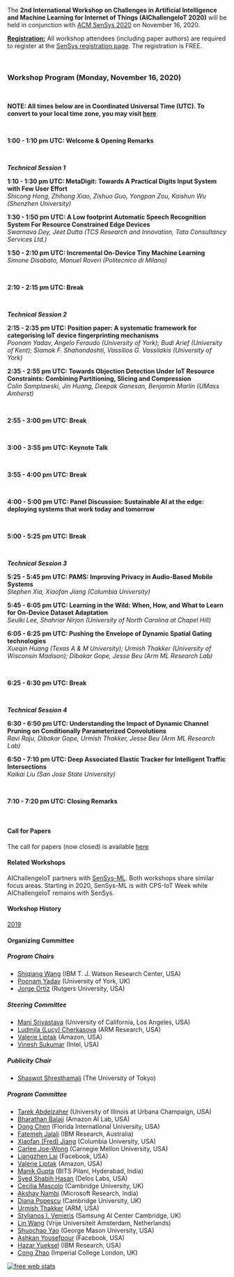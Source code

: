 The **2nd International Workshop on Challenges in Artificial Intelligence and Machine Learning for Internet of Things (AIChallengeIoT 2020)** will be held in conjunction with [ACM SenSys 2020](http://sensys.acm.org/2020/) on November 16, 2020.



**<u>Registration:</u>** All workshop attendees (including paper authors) are required to register at the [SenSys registration page](http://sensys.acm.org/2020/registration/). The registration is FREE.



<br/>

### Workshop Program (Monday, November 16, 2020)

<br/>

**NOTE: All times below are in Coordinated Universal Time (UTC). To convert to your local time zone, you may visit [here](https://time.is/compare/0100PM_16_Nov_2020_in_UTC)**.

<br/>

**1:00 - 1:10 pm UTC: Welcome & Opening Remarks**

<br/>

***Technical Session 1***

**1:10 - 1:30 pm UTC: MetaDigit: Towards A Practical Digits Input System with Few User Effort**  
*Shicong Hong, Zhihong Xiao, Zishuo Guo, Yongpan Zou, Kaishun Wu (Shenzhen University)*

**1:30 - 1:50 pm UTC: A Low footprint Automatic Speech Recognition System For Resource Constrained Edge Devices**  
*Swarnava Dey, Jeet Dutta (TCS Research and Innovation, Tata Consultancy Services Ltd.)*

**1:50 - 2:10 pm UTC: Incremental On-Device Tiny Machine Learning**  
*Simone Disabato, Manuel Roveri (Politecnico di Milano)*

<br/>

**2:10 - 2:15 pm UTC: Break**

<br/>

***Technical Session 2***

**2:15 - 2:35 pm UTC: Position paper: A systematic framework for categorising IoT device fingerprinting mechanisms**  
*Poonam Yadav, Angelo Feraudo (University of York); Budi Arief (University of Kent); Siamak F. Shahandashti, Vassilios G. Vassilakis (University of York)*

**2:35 - 2:55 pm UTC: Towards Objection Detection Under IoT Resource Constraints: Combining Partitioning, Slicing and Compression**  
*Colin Samplawski, Jin Huang, Deepak Ganesan, Benjamin Marlin (UMass Amherst)*

<br/>

**2:55 - 3:00 pm UTC: Break**

<br/>

**3:00 - 3:55 pm UTC: Keynote Talk**

<br/>

**3:55 - 4:00 pm UTC: Break**

<br/>

**4:00 - 5:00 pm UTC: Panel Discussion: Sustainable AI at the edge: deploying systems that work today and tomorrow**

<br/>

**5:00 - 5:25 pm UTC: Break**

<br/>

***Technical Session 3***

**5:25 - 5:45 pm UTC: PAMS: Improving Privacy in Audio-Based Mobile Systems**  
*Stephen Xia, Xiaofan Jiang (Columbia University)*

**5:45 - 6:05 pm UTC: Learning in the Wild: When, How, and What to Learn for On-Device Dataset Adaptation**  
*Seulki Lee, Shahriar Nirjon (University of North Carolina at Chapel Hill)*

**6:05 - 6:25 pm UTC: Pushing the Envelope of Dynamic Spatial Gating technologies**  
*Xueqin Huang (Texas A & M University); Urmish Thakker (University of Wisconsin Madison); Dibakar Gope, Jesse Beu (Arm ML Research Lab)*

<br/>

**6:25 - 6:30 pm UTC: Break**

<br/>

***Technical Session 4***

**6:30 - 6:50 pm UTC: Understanding the Impact of Dynamic Channel Pruning on Conditionally Parameterized Convolutions**  
*Ravi Raju, Dibakar Gope, Urmish Thakker, Jesse Beu (Arm ML Research Lab)*

**6:50 - 7:10 pm UTC: Deep Associated Elastic Tracker for Intelligent Traffic Intersections**  
*Kaikai Liu (San Jose State University)*

<br/>

**7:10 - 7:20 pm UTC: Closing Remarks**

<br/>



#### Call for Papers

The call for papers (now closed) is available [here](https://aichallengeiot.github.io/cfp.html)

#### Related Workshops

AIChallengeIoT partners with [SenSys-ML](https://sensysml.github.io/). Both workshops share similar focus areas. Starting in 2020, SenSys-ML is  with CPS-IoT Week while AIChallengeIoT remains with SenSys.

#### Workshop History

[2019](https://aichallengeiot.github.io/2019/index.html)



#### Organizing Committee

##### Program Chairs

- [Shiqiang Wang](https://researcher.watson.ibm.com/researcher/view.php?person=us-wangshiq) (IBM T. J. Watson Research Center, USA)
- [Poonam Yadav](https://poonamyadav.net) (University of York, UK)
- [Jorge Ortiz](http://jorgeortizphd.info/) (Rutgers University, USA)

##### Steering Committee

- [Mani Srivastava](https://www.ee.ucla.edu/mani-srivastava/) (University of California, Los Angeles, USA)
- [Ludmila (Lucy) Cherkasova](http://www.jahrhundert.net/lucy_cherkasova.html) (ARM Research, USA)
- [Valerie Liptak](https://www.linkedin.com/in/valerie-liptak-b0854b12/) (Amazon, USA)
- [Vinesh Sukumar](https://www.linkedin.com/in/vineshsukumar/) (Intel, USA)

##### Publicity Chair

- [Shaswot Shresthamali](https://www.linkedin.com/in/shaswot-sm/) (The University of Tokyo)

##### Program Committee
- [Tarek Abdelzaher](http://abdelzaher.cs.illinois.edu/) (University of Illinois at Urbana Champaign, USA)
- [Bharathan Balaji](https://www.synergylabs.org/bharath/) (Amazon AI Lab, USA)
- [Dong Chen](http://users.cis.fiu.edu/~dochen/index.html) (Florida International University, USA)
- [Fatemeh Jalali](https://researcher.watson.ibm.com/researcher/view.php?person=au1-fa.jalali) (IBM Research, Australia)
- [Xiaofan (Fred) Jiang](http://fredjiang.com/) (Columbia University, USA)
- [Carlee Joe-Wong](https://www.andrew.cmu.edu/user/cjoewong/) (Carnegie Mellon University, USA)
- [Liangzhen Lai](https://www.linkedin.com/in/liangzhen-lai-379ba9b5/) (Facebook, USA)
- [Valerie Liptak](https://www.linkedin.com/in/valerie-liptak-b0854b12/) (Amazon, USA)
- [Manik Gupta](https://www.bits-pilani.ac.in/hyderabad/manik/Profile) (BITS Pilani, Hyderabad, India)
- [Syed Shabih Hasan](https://sites.google.com/site/hasanshabih/) (Delos Labs, USA)
- [Cecilia Mascolo](https://www.cl.cam.ac.uk/~cm542/) (Cambridge University, UK)
- [Akshay Nambi](https://www.microsoft.com/en-us/research/people/akshayn/) (Microsoft Research, India)
- [Diana Popescu](https://www.cl.cam.ac.uk/~dap53/) (Cambridge University, UK)
- [Urmish Thakker](https://urmish.github.io/) (ARM, USA)
- [Stylianos I. Venieris](https://steliosven10.github.io/) (Samsung AI Center Cambridge, UK)
- [Lin Wang](http://linwang.info/) (Vrije Universiteit Amsterdam, Netherlands)
- [Shuochao Yao](https://yscacaca.github.io/) (George Mason University, USA)
- [Ashkan Yousefpour](http://www.utdallas.edu/~ashkan/) (Facebook, USA)
- [Hazar Yueksel](http://researcher.watson.ibm.com/researcher/view.php?person=ibm-Hazar.Yueksel) (IBM Research, USA)
- [Cong Zhao](https://wp.doc.ic.ac.uk/aese/person/cong-zhao/) (Imperial College London, UK)




<script type="text/javascript">
var sc_project=8539485; 
var sc_invisible=1; 
var sc_security="2bff2be0"; 
var scJsHost = (("https:" == document.location.protocol) ? "https://secure." : "http://www.");
document.write("<sc"+"ript type='text/javascript' src='" + scJsHost + "statcounter.com/counter/counter.js'></"+"script>");
</script>

<noscript>
  <div class="statcounter"><a title="free web stats"
href="http://statcounter.com/" target="_blank"><img
class="statcounter"
src="https://c.statcounter.com/8539485/0/2bff2be0/1/"
alt="free web stats"></a></div>
</noscript>

